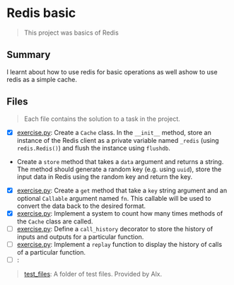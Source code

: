 # Redis basic

> This project was basics of Redis

## Summary

I learnt about how to use redis for basic operations as well ashow to use redis as a simple cache.

## Files

> Each file contains the solution to a task in the project.

- [x] [exercise.py](https://github.com/Ebube-Ochemba/alx-backend-storage/blob/main/0x02-redis_basic/exercise.py): Create a `Cache` class. In the `__init__` method, store an instance of the Redis client as a private variable named `_redis` (using `redis.Redis()`) and flush the instance using `flushdb`.
- Create a `store` method that takes a `data` argument and returns a string. The method should generate a random key (e.g. using `uuid`), store the input data in Redis using the random key and return the key.
- [x] [exercise.py](https://github.com/Ebube-Ochemba/alx-backend-storage/blob/main/0x02-redis_basic/exercise.py): Create a `get` method that take a `key` string argument and an optional `Callable` argument named `fn`. This callable will be used to convert the data back to the desired format.
- [x] [exercise.py](https://github.com/Ebube-Ochemba/alx-backend-storage/blob/main/0x02-redis_basic/exercise.py): Implement a system to count how many times methods of the `Cache` class are called.
- [ ] [exercise.py](https://github.com/Ebube-Ochemba/alx-backend-storage/blob/main/0x02-redis_basic/exercise.py): Define a `call_history` decorator to store the history of inputs and outputs for a particular function.
- [ ] [exercise.py](https://github.com/Ebube-Ochemba/alx-backend-storage/blob/main/0x02-redis_basic/exercise.py): Implement a `replay` function to display the history of calls of a particular function.
- [ ] [](https://github.com/Ebube-Ochemba/alx-backend-storage/blob/main/0x02-redis_basic/):

> [test_files](): A folder of test files. Provided by Alx.
